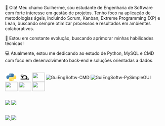 👋 Olá! Meu chamo Guilherme, sou estudante de Engenharia de Software com forte interesse em gestão de projetos. Tenho foco na aplicação de metodologias ágeis, incluindo Scrum, Kanban, Extreme Programming (XP) e Lean, buscando sempre otimizar processos e resultados em ambientes colaborativos.

🚀 Estou em constante evolução, buscando aprimorar minhas habilidades técnicas!

💻 Atualmente, estou me dedicando ao estudo de Python, MySQL e CMD com foco em desenvolvimento back-end e soluções orientadas a dados.

<div style="display: inline_block"><br>

  <img align="center" alt="GuiEngSoftw-Python" height="30" width="40" src="https://raw.githubusercontent.com/devicons/devicon/master/icons/python/python-original.svg">
 <img align="center" alt="GuiEngSoftw-Scrum" height="30" width="40"src= "https://raw.githubusercontent.com/vorillaz/devicons/ba75593fdf8d66496676a90cbf127d721f73e961/!SVG/scrum.svg">
<img align="center"src="https://cdn.jsdelivr.net/gh/devicons/devicon@latest/icons/jira/jira-original.svg"height="30" width="40" />
   <img align="center" alt="GuiEngSoftw-CMD" height="30"width="40"src="https://camo.githubusercontent.com/6a9b2776846a3a2bed4b0bef1abbb008567238c413970daf5133e566d3ba64e4/68747470733a2f2f75706c6f61642e77696b696d656469612e6f72672f77696b6970656469612f656e2f652f65662f436f6d6d616e645f70726f6d70745f69636f6e5f25323877696e646f77732532392e706e67">
 <img align="center" alt="GuiEngSoftw-PySimpleGUI" height="30" width="40" src="https://camo.githubusercontent.com/67969fe034088471dab39bcb8534fa88613bc893e47d41fa41ea2b57ddd31a16/68747470733a2f2f507953696d706c654755492e6e65742f696d616765732f656d6f6a69732f6e6577735f3131322e706e67">
 <img align="center"src="https://cdn.jsdelivr.net/gh/devicons/devicon@latest/icons/c/c-original.svg"height="30" width="40" />
<img  align="center"src="https://cdn.jsdelivr.net/gh/devicons/devicon@latest/icons/mysql/mysql-original.svg"height="30" width="40"  />
<img  align="center"src="https://cdn.jsdelivr.net/gh/devicons/devicon@latest/icons/git/git-plain.svg"height="30" width="40"/>
</div>

 ##

 <div> 
  <a href = "mailto:guinunez@iclouc.com"><img src="https://img.shields.io/badge/-Icloud-%23333?style=for-the-badge&logo=icloud&logoColor=white" target="_blank"></a>
  <a href="https://www.linkedin.com/in/guilherme-lima-nuñez-8a3528169/" target="_blank"><img src="https://img.shields.io/badge/-LinkedIn-%230077B5?style=for-the-badge&logo=linkedin&logoColor=white" target="_blank"></a> 

 ##

<div> 
<a href="https://beacons.ai/GuiEngSoftw">
<img height="180em" src="https://github-readme-stats.vercel.app/api?username=GuiEngSoftw&show_icons=true&theme=dark&include_all_commits=true&count_private=false"/>
<img height="180em" src="https://github-readme-stats.vercel.app/api/top=langs/?username=GuiEngSoftw&layout=compact&langs_count=168theme=dracula"/>
</div> 


